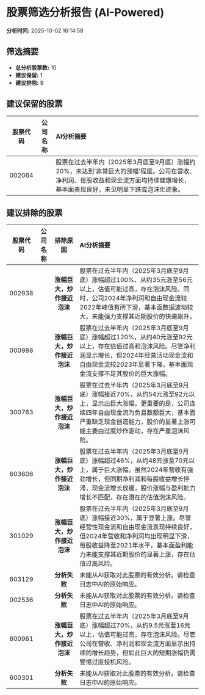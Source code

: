 # 股票筛选分析报告 (AI-Powered)

**分析时间:** 2025-10-02 16:14:58

## 筛选摘要

- **总分析股票数:** 10
- **建议保留:** 1
- **建议排除:** 9

## 建议保留的股票

| 股票代码 | 公司名称 | AI分析摘要 |
|:---:|:---:|:---|
| 002064 |  | 股票在过去半年内（2025年3月底至9月底）涨幅约20%，未达到'非常巨大的涨幅'程度。公司在营收、净利润、每股收益和现金流方面均持续健康增长，基本面表现良好，未见明显下跌或泡沫化迹象。 |

## 建议排除的股票

| 股票代码 | 公司名称 | 排除原因 | AI分析摘要 |
|:---:|:---:|:---:|:---|
| 002938 |  | **涨幅巨大，炒作接近泡沫** | 股票在过去半年内（2025年3月底至9月底）涨幅超过100%，从约35元涨至56元以上，估值可能过高，存在泡沫风险。同时，公司2024年净利润和自由现金流较2022年峰值有所下滑，基本面数据波动较大，未能强力支撑其近期股价的快速飙升。 |
| 000988 |  | **涨幅巨大，炒作接近泡沫** | 股票在过去半年内（2025年3月底至9月底）涨幅超过120%，从约40元涨至92元以上，存在估值过高和泡沫风险。尽管净利润显示增长，但2024年经营活动现金流和自由现金流较2023年显著下降，基本面现金流支撑不足其股价的巨大涨幅。 |
| 300763 |  | **涨幅巨大，炒作接近泡沫** | 股票在过去半年内（2025年3月底至9月底）涨幅接近70%，从约54元涨至92元以上，显示出巨大涨幅。更重要的是，公司连续四年自由现金流为负且数额巨大，基本面严重缺乏现金创造能力，股价的显著上涨可能主要由过度炒作驱动，存在严重泡沫风险。 |
| 603606 |  | **涨幅巨大，炒作接近泡沫** | 股票在过去半年内（2025年3月底至9月底）涨幅超过46%，从约48元涨至70元以上，属于巨大涨幅。虽然2024年营收有强劲增长，但同期净利润和每股收益增长停滞，现金流增长放缓，股价涨幅与盈利能力增长不匹配，存在潜在的估值泡沫风险。 |
| 301029 |  | **涨幅巨大，炒作接近泡沫** | 股票在过去半年内（2025年3月底至9月底）涨幅接近30%，属于显著上涨。尽管经营性现金流和自由现金流表现持续良好，但2024年营收和净利润均出现明显下滑，每股收益降至2021年水平，基本面盈利能力未能支撑其近期股价的显著上涨，存在估值过高风险。 |
| 603129 |  | **分析失败** | 未能从AI获取对此股票的有效分析。请检查日志中AI的原始响应。 |
| 002536 |  | **分析失败** | 未能从AI获取对此股票的有效分析。请检查日志中AI的原始响应。 |
| 600961 |  | **涨幅巨大，炒作接近泡沫** | 股票在过去半年内（2025年3月底至9月底）涨幅超过70%，从约9.5元涨至16元以上，估值可能过高，存在泡沫风险。尽管公司在营收、净利润和现金流方面显示出持续的增长趋势，但如此巨大的短期涨幅仍需警惕过度投机风险。 |
| 600301 |  | **分析失败** | 未能从AI获取对此股票的有效分析。请检查日志中AI的原始响应。 |
